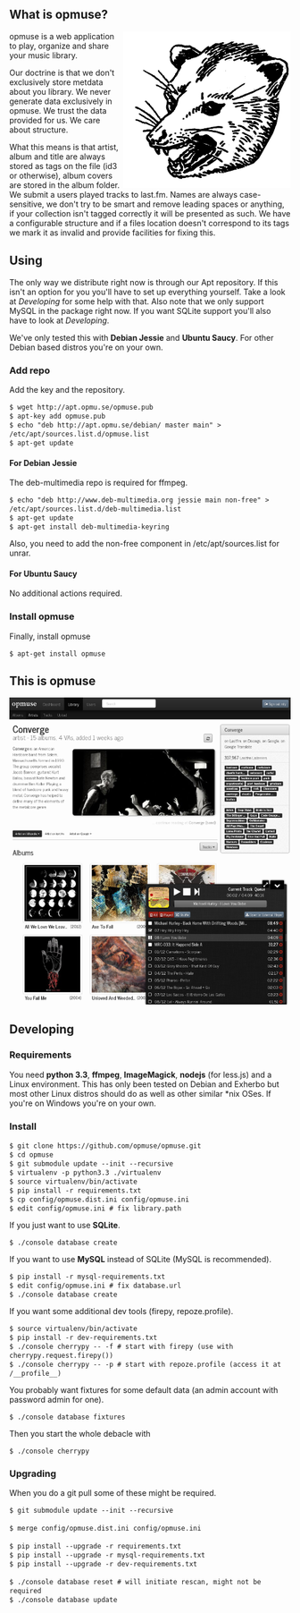 What is opmuse?
---------------

<img align="right" src="https://github.com/opmuse/opmuse/raw/master/assets/opossum-readme.png" />

opmuse is a web application to play, organize and share your music library.

Our doctrine is that we don't exclusively store metdata about you library. We
never generate data exclusively in opmuse. We trust the data provided for us. We
care about structure.

What this means is that artist, album and title are always stored as tags on the
file (id3 or otherwise), album covers are stored in the album folder. We submit
a users played tracks to last.fm. Names are always case-sensitive, we don't try
to be smart and remove leading spaces or anything, if your collection isn't
tagged correctly it will be presented as such. We have a configurable structure
and if a files location doesn't correspond to its tags we mark it as invalid and
provide facilities for fixing this.

Using
-----

The only way we distribute right now is through our Apt repository. If this
isn't an option for you you'll have to set up everything yourself. Take a look
at *Developing* for some help with that. Also note that we only support MySQL in
the package right now. If you want SQLite support you'll also have to look at
*Developing*.

We've only tested this with **Debian Jessie** and **Ubuntu Saucy**. For other
Debian based distros you're on your own.

### Add repo

Add the key and the repository.

    $ wget http://apt.opmu.se/opmuse.pub
    $ apt-key add opmuse.pub
    $ echo "deb http://apt.opmu.se/debian/ master main" > /etc/apt/sources.list.d/opmuse.list
    $ apt-get update

#### For Debian Jessie

The deb-multimedia repo is required for ffmpeg.

    $ echo "deb http://www.deb-multimedia.org jessie main non-free" > /etc/apt/sources.list.d/deb-multimedia.list
    $ apt-get update
    $ apt-get install deb-multimedia-keyring

Also, you need to add the non-free component in /etc/apt/sources.list for unrar.

#### For Ubuntu Saucy

No additional actions required.

### Install opmuse

Finally, install opmuse

    $ apt-get install opmuse

This is opmuse
--------------

![A screenshot](https://github.com/opmuse/opmuse/raw/master/screen1.png)

Developing
----------

### Requirements

You need **python 3.3**, **ffmpeg**, **ImageMagick**, **nodejs** (for less.js)
and a Linux environment. This has only been tested on Debian and Exherbo but
most other Linux distros should do as well as other similar \*nix OSes. If
you're on Windows you're on your own.

### Install

    $ git clone https://github.com/opmuse/opmuse.git
    $ cd opmuse
    $ git submodule update --init --recursive
    $ virtualenv -p python3.3 ./virtualenv
    $ source virtualenv/bin/activate
    $ pip install -r requirements.txt
    $ cp config/opmuse.dist.ini config/opmuse.ini
    $ edit config/opmuse.ini # fix library.path

If you just want to use **SQLite**.

    $ ./console database create

If you want to use **MySQL** instead of SQLite (MySQL is recommended).

    $ pip install -r mysql-requirements.txt
    $ edit config/opmuse.ini # fix database.url
    $ ./console database create

If you want some additional dev tools (firepy, repoze.profile).

    $ source virtualenv/bin/activate
    $ pip install -r dev-requirements.txt
    $ ./console cherrypy -- -f # start with firepy (use with cherrypy.request.firepy())
    $ ./console cherrypy -- -p # start with repoze.profile (access it at /__profile__)

You probably want fixtures for some default data (an admin account with password admin for one).

    $ ./console database fixtures

Then you start the whole debacle with

    $ ./console cherrypy

### Upgrading

When you do a git pull some of these might be required.

    $ git submodule update --init --recursive

    $ merge config/opmuse.dist.ini config/opmuse.ini

    $ pip install --upgrade -r requirements.txt
    $ pip install --upgrade -r mysql-requirements.txt
    $ pip install --upgrade -r dev-requirements.txt

    $ ./console database reset # will initiate rescan, might not be required
    $ ./console database update
